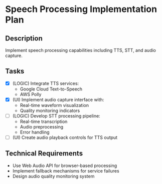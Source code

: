 # Speech Processing Implementation Plan

## Description
Implement speech processing capabilities including TTS, STT, and audio capture.

## Tasks
- [x] (LOGIC) Integrate TTS services:
  - Google Cloud Text-to-Speech
  - AWS Polly
- [x] (UI) Implement audio capture interface with:
  - Real-time waveform visualization
  - Quality monitoring indicators
- [ ] (LOGIC) Develop STT processing pipeline:
  - Real-time transcription
  - Audio preprocessing
  - Error handling
- [ ] (UI) Create audio playback controls for TTS output

## Technical Requirements
- Use Web Audio API for browser-based processing
- Implement fallback mechanisms for service failures
- Design audio quality monitoring system